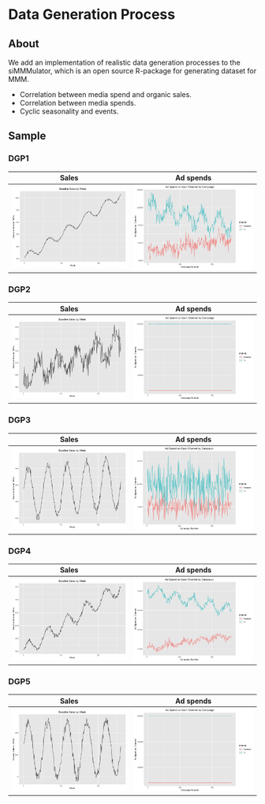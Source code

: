 # Data Generation Process
## About
We add an implementation of realistic data generation processes to the siMMMulator, which is an open source R-package for generating dataset for MMM.
- Correlation between media spend and organic sales.
- Correlation between media spends.
- Cyclic seasonality and events.

## Sample
### DGP1
|Sales|Ad spends|
|---|---|
|![](https://raw.githubusercontent.com/qiringji/robyn_hackathon_2022_autumn/d00493acb76366e7524653f6b651759644302930/R/data_gen/image/dgp1_sales.png)|![](https://raw.githubusercontent.com/qiringji/robyn_hackathon_2022_autumn/d00493acb76366e7524653f6b651759644302930/R/data_gen/image/dgp1_spends.png)|

### DGP2
|Sales|Ad spends|
|---|---|
|![](https://raw.githubusercontent.com/qiringji/robyn_hackathon_2022_autumn/d00493acb76366e7524653f6b651759644302930/R/data_gen/image/dgp2_sales.png)|![](https://raw.githubusercontent.com/qiringji/robyn_hackathon_2022_autumn/d00493acb76366e7524653f6b651759644302930/R/data_gen/image/dgp2_spends.png)|

### DGP3
|Sales|Ad spends|
|---|---|
|![](https://raw.githubusercontent.com/qiringji/robyn_hackathon_2022_autumn/d00493acb76366e7524653f6b651759644302930/R/data_gen/image/dgp3_sales.png)|![](https://raw.githubusercontent.com/qiringji/robyn_hackathon_2022_autumn/d00493acb76366e7524653f6b651759644302930/R/data_gen/image/dgp3_spends.png)|

### DGP4
|Sales|Ad spends|
|---|---|
|![](https://raw.githubusercontent.com/qiringji/robyn_hackathon_2022_autumn/d00493acb76366e7524653f6b651759644302930/R/data_gen/image/dgp4_sales.png)|![](https://raw.githubusercontent.com/qiringji/robyn_hackathon_2022_autumn/d00493acb76366e7524653f6b651759644302930/R/data_gen/image/dgp4_spends.png)|

### DGP5
|Sales|Ad spends|
|---|---|
|![](https://raw.githubusercontent.com/qiringji/robyn_hackathon_2022_autumn/d00493acb76366e7524653f6b651759644302930/R/data_gen/image/dgp5_sales.png)|![](https://raw.githubusercontent.com/qiringji/robyn_hackathon_2022_autumn/d00493acb76366e7524653f6b651759644302930/R/data_gen/image/dgp5_spends.png)|
